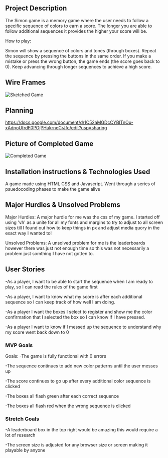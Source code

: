 ## Project Description 
The Simon game is a memory game where the user needs to follow a specific sequence of colors to earn a score. The longer you are able to follow additional sequences it provides the higher your score will be.

How to play: 

Simon will show a sequence of colors and tones (through boxes).
Repeat the sequence by pressing the buttons in the same order.
If you make a mistake or press the wrong button, the game ends (the score goes back to 0).
Keep advancing through longer sequences to achieve a high score.


## Wire Frames
![Sketched Game](https://media.git.generalassemb.ly/user/49500/files/0b2712e0-067f-478c-8dd8-8cb9bdb1a0ad)

## Planning 
https://docs.google.com/document/d/1C52aMGDcCYBITnOu-xAdpoUfrdF0POjPHukrneCrJfc/edit?usp=sharing

## Picture of Completed Game
![Completed Game](image-1.png)

## Installation instructions & Technologies Used 
A game made using HTML CSS and Javascript. 
Went through a series of psuedocoding phases to make the game alive 


## Major Hurdles & Unsolved Problems 
Major Hurdles: 
A major hurdle for me was the css of my game. I started off using 'vh' as a unite for all my fonts and margins to try to adjust to all screen sizes till I found out how to keep things in px and adjust media quory in the exact way I wanted to!

Unsolved Problems: 
A unsolved problem for me is the leaderboards however there was just not enough time so this was not necessarily a problem just somthing I have not gotten to. 


## User Stories
-As a player, I want to be able to start the sequence when I am ready to play, so I can read the rules of the game first 

-As a player, I want to know what my score is after each additional sequence so I can keep track of how well I am doing. 

-As a player I want the boxes I select to register and show me the color confirmation that I selected the box so I can know if I have pressed. 

-As a player I want to know if I messed up the sequence to understand why my score went back down to 0 


### MVP Goals
Goals: 
-The game is fully functional with 0 errors

-The sequence continues to add new color patterns until the user messes up 

-The score continues to go up after every additional color sequence is clicked

-The boxes all flash green after each correct sequence 

-The boxes all flash red when the wrong sequence is clicked


### Stretch Goals
-A leaderboard box in the top right would be amazing this would require a lot of research 

-The screen size is adjusted for any browser size or screen making it playable by anyone 